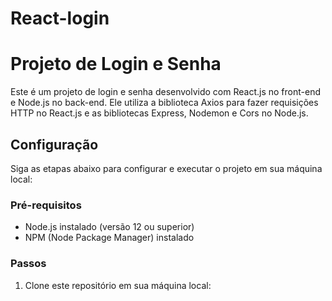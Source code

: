 # React-login

# Projeto de Login e Senha

Este é um projeto de login e senha desenvolvido com React.js no front-end e Node.js no back-end. Ele utiliza a biblioteca Axios para fazer requisições HTTP no React.js e as bibliotecas Express, Nodemon e Cors no Node.js.

## Configuração

Siga as etapas abaixo para configurar e executar o projeto em sua máquina local:

### Pré-requisitos

- Node.js instalado (versão 12 ou superior)
- NPM (Node Package Manager) instalado

### Passos

1. Clone este repositório em sua máquina local:

